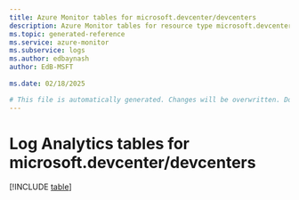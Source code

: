 ```yaml
---
title: Azure Monitor tables for microsoft.devcenter/devcenters
description: Azure Monitor tables for resource type microsoft.devcenter/devcenters
ms.topic: generated-reference
ms.service: azure-monitor
ms.subservice: logs
ms.author: edbaynash
author: EdB-MSFT
   
ms.date: 02/18/2025

# This file is automatically generated. Changes will be overwritten. Do not change this file directly.
---
```


# Log Analytics tables for microsoft.devcenter/devcenters  

[!INCLUDE [table](~/reusable-content/ce-skilling/azure/includes/azure-monitor/reference/tables/microsoft-devcenter_devcenters-include.md)]

